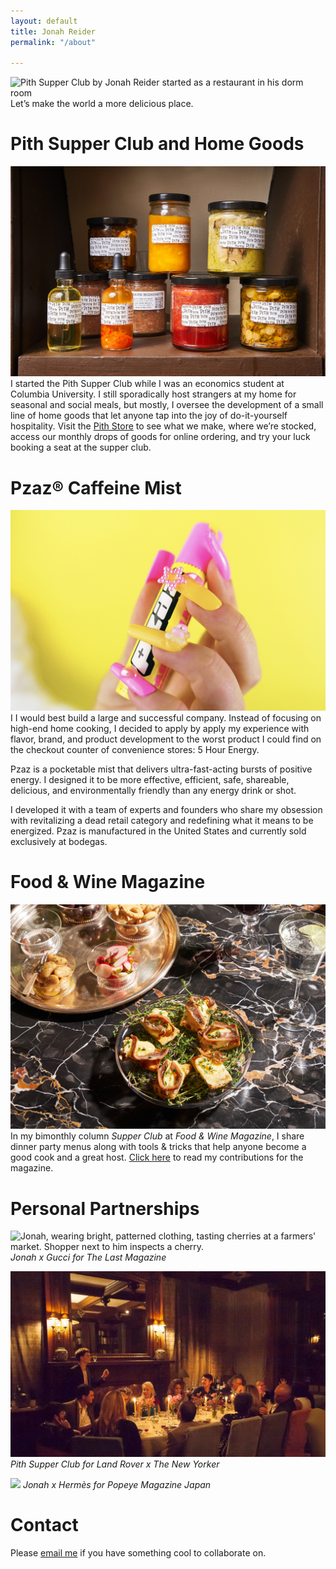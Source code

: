 ```yaml
---
layout: default
title: Jonah Reider
permalink: "/about"

---
```

![Pith Supper Club by Jonah Reider started as a restaurant in his dorm room]({{site.baseurl}}/images/9827b5de-d73f-41e3-959d-e674c1effbe5.jpeg) Let’s make the world a more delicious place.

# Pith Supper Club and Home Goods

![](/images/43dd4362-f67a-45d7-ac5e-f859569c7298.jpeg)
I started the Pith Supper Club while I was an economics student at Columbia University. I still sporadically host strangers at my home for seasonal and social meals, but mostly, I oversee the development of a small line of home goods that let anyone tap into the joy of do-it-yourself hospitality. Visit the [Pith Store](www.pith.store) to see what we make, where we’re stocked, access our monthly drops of goods for online ordering, and try your luck booking a seat at the supper club.

# Pzaz® Caffeine Mist

![](/images/18e0207b-a0af-4091-a6d0-e4d0379fb843.jpeg)I  I would best build a large and successful company. Instead of focusing on high-end home cooking, I decided to apply by apply my experience with flavor, brand, and product development to the worst product I could find on the checkout counter of convenience stores: 5 Hour Energy.

Pzaz is a pocketable mist that delivers ultra-fast-acting bursts of positive energy. I designed it to be more effective, efficient, safe, shareable, delicious, and environmentally friendly than any energy drink or shot.

I developed it with a team of experts and founders who share my obsession with revitalizing a dead retail category  and redefining what it means to be energized. Pzaz is manufactured in the United States and currently sold exclusively at bodegas.

# Food & Wine Magazine

![](/images/edaaa0f5-68df-48fa-a794-4cf5e72d797a.jpeg)In my bimonthly column _Supper Club_ at _Food & Wine Magazine_, I share dinner party menus along with tools & tricks that help anyone become a good cook and a great host. [Click here](https://www.foodandwine.com/author/jonah-reider) to read my contributions for the magazine.

# Personal Partnerships

![Jonah, wearing bright, patterned clothing, tasting cherries at a farmers' market. Shopper next to him inspects a cherry.]({{site.baseurl}}/images/fort_green_market.jpg) _Jonah x Gucci for The Last Magazine_

![](/images/3952179a-e934-4517-82a7-6bca944002b8.jpeg)
_Pith Supper Club for Land Rover x The New Yorker_

![](/images/13890cd3-4be1-4312-97e7-605038a4386d.jpeg)
_Jonah x Hermès for Popeye Magazine Japan_

# Contact

Please [email me](Mailto:jonah@jonahreider.com) if you have something cool to collaborate on.